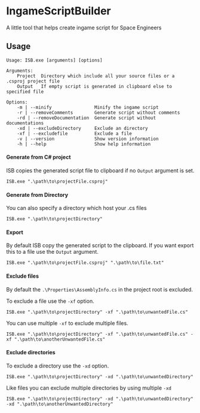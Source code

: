 # IngameScriptBuilder
A little tool that helps create ingame script for Space Engineers

## Usage
```
Usage: ISB.exe [arguments] [options]

Arguments:
	Project  Directory which include all your source files or a .csproj project file
	Output   If empty script is generated in clipboard else to specified file

Options:
	-m | --minify                Minify the ingame script
	-r | --removeComments        Generate script without comments
	-rd | --removeDocumentation  Generate script without documentations
	-xd | --excludeDirectory     Exclude an directory
	-xf | --excludefile          Exclude a file
	-v | --version               Show version information
	-h | --help                  Show help information
```
#### Generate from C# project
ISB copies the generated script file to clipboard if no `Output` argument is set.

	ISB.exe ".\path\to\projectFile.csproj"
#### Generate from Directory
You can also specify a directory which host your .cs files

	ISB.exe ".\path\to\projectDirectory"

#### Export
By default ISB copy the generated script to the clipboard.
If you want export this to a file use the `Output` argument.

	ISB.exe ".\path\to\projectFile.csproj" ".\path\to\file.txt"

#### Exclude files
By default the `.\Properties\AssemblyInfo.cs` in the project root is excluded.

To exclude a file use the `-xf` option.

	ISB.exe ".\path\to\projectDirectory" -xf ".\path\to\unwantedFile.cs"
You can use multiple `-xf` to exclude multiple files.

	ISB.exe ".\path\to\projectDirectory" -xf ".\path\to\unwantedFile.cs" -xf ".\path\to\anotherUnwantedFile.cs"

#### Exclude directories
To exclude a directory use the `-xd` option.

	ISB.exe ".\path\to\projectDirectory" -xd ".\path\to\unwantedDirectory"

Like files you can exclude multiple directories by using multiple `-xd`

	ISB.exe ".\path\to\projectDirectory" -xd ".\path\to\unwantedDirectory" -xd ".\path\to\anotherUnwantedDirectory"
